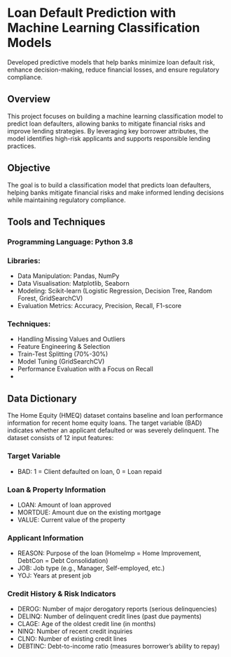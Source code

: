 # Loan Default Prediction with Machine Learning Classification Models

Developed predictive models that help banks minimize loan default risk, enhance decision-making, reduce financial losses, and ensure regulatory compliance.

## Overview  
This project focuses on building a machine learning classification model to predict loan defaulters, allowing banks to mitigate financial risks and improve lending strategies. By leveraging key borrower attributes, the model identifies high-risk applicants and supports responsible lending practices.

## Objective
The goal is to build a classification model that predicts loan defaulters, helping banks mitigate financial risks and make informed lending decisions while maintaining regulatory compliance.

## Tools and Techniques
### Programming Language: Python 3.8

### Libraries: 
- Data Manipulation: Pandas, NumPy  
- Data Visualisation: Matplotlib, Seaborn  
- Modeling: Scikit-learn (Logistic Regression, Decision Tree, Random Forest, GridSearchCV)  
- Evaluation Metrics: Accuracy, Precision, Recall, F1-score  

### Techniques:
- Handling Missing Values and Outliers  
- Feature Engineering & Selection  
- Train-Test Splitting (70%-30%)  
- Model Tuning (GridSearchCV)  
- Performance Evaluation with a Focus on Recall
- 

## Data Dictionary  
The Home Equity (HMEQ) dataset contains baseline and loan performance information for recent home equity loans. The target variable (BAD) indicates whether an applicant defaulted or was severely delinquent. The dataset consists of 12 input features:  

### Target Variable
- BAD: 1 = Client defaulted on loan, 0 = Loan repaid  

### Loan & Property Information
- LOAN: Amount of loan approved  
- MORTDUE: Amount due on the existing mortgage  
- VALUE: Current value of the property  

### Applicant Information 
- REASON: Purpose of the loan (HomeImp = Home Improvement, DebtCon = Debt Consolidation)  
- JOB: Job type (e.g., Manager, Self-employed, etc.)  
- YOJ: Years at present job  

### Credit History & Risk Indicators  
- DEROG: Number of major derogatory reports (serious delinquencies)  
- DELINQ: Number of delinquent credit lines (past due payments)  
- CLAGE: Age of the oldest credit line (in months)  
- NINQ: Number of recent credit inquiries  
- CLNO: Number of existing credit lines  
- DEBTINC: Debt-to-income ratio (measures borrower’s ability to repay)  
